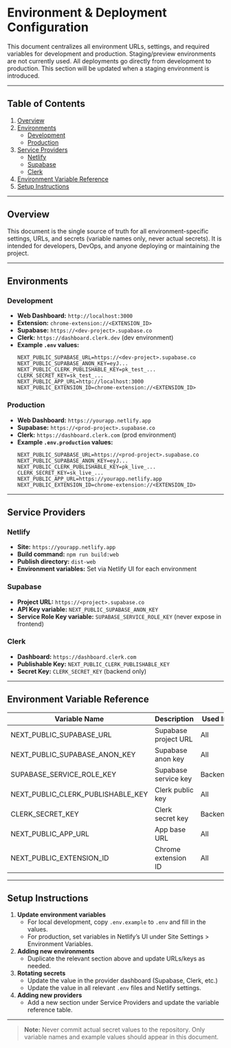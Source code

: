 # Environment & Deployment Configuration

This document centralizes all environment URLs, settings, and required variables for development and production. Staging/preview environments are not currently used. All deployments go directly from development to production. This section will be updated when a staging environment is introduced.

---

## Table of Contents

1. [Overview](#overview)
2. [Environments](#environments)
   - [Development](#development)
   - [Production](#production)
3. [Service Providers](#service-providers)
   - [Netlify](#netlify)
   - [Supabase](#supabase)
   - [Clerk](#clerk)
4. [Environment Variable Reference](#environment-variable-reference)
5. [Setup Instructions](#setup-instructions)

---

## Overview

This document is the single source of truth for all environment-specific settings, URLs, and secrets (variable names only, never actual secrets). It is intended for developers, DevOps, and anyone deploying or maintaining the project.

---

## Environments

### Development

- **Web Dashboard:** `http://localhost:3000`
- **Extension:** `chrome-extension://<EXTENSION_ID>`
- **Supabase:** `https://<dev-project>.supabase.co`
- **Clerk:** `https://dashboard.clerk.dev` (dev environment)
- **Example `.env` values:**
  ```env
  NEXT_PUBLIC_SUPABASE_URL=https://<dev-project>.supabase.co
  NEXT_PUBLIC_SUPABASE_ANON_KEY=eyJ...
  NEXT_PUBLIC_CLERK_PUBLISHABLE_KEY=pk_test_...
  CLERK_SECRET_KEY=sk_test_...
  NEXT_PUBLIC_APP_URL=http://localhost:3000
  NEXT_PUBLIC_EXTENSION_ID=chrome-extension://<EXTENSION_ID>
  ```

### Production

- **Web Dashboard:** `https://yourapp.netlify.app`
- **Supabase:** `https://<prod-project>.supabase.co`
- **Clerk:** `https://dashboard.clerk.com` (prod environment)
- **Example `.env.production` values:**
  ```env
  NEXT_PUBLIC_SUPABASE_URL=https://<prod-project>.supabase.co
  NEXT_PUBLIC_SUPABASE_ANON_KEY=eyJ...
  NEXT_PUBLIC_CLERK_PUBLISHABLE_KEY=pk_live_...
  CLERK_SECRET_KEY=sk_live_...
  NEXT_PUBLIC_APP_URL=https://yourapp.netlify.app
  NEXT_PUBLIC_EXTENSION_ID=chrome-extension://<EXTENSION_ID>
  ```

---

## Service Providers

### Netlify
- **Site:** `https://yourapp.netlify.app`
- **Build command:** `npm run build:web`
- **Publish directory:** `dist-web`
- **Environment variables:** Set via Netlify UI for each environment

### Supabase
- **Project URL:** `https://<project>.supabase.co`
- **API Key variable:** `NEXT_PUBLIC_SUPABASE_ANON_KEY`
- **Service Role Key variable:** `SUPABASE_SERVICE_ROLE_KEY` (never expose in frontend)

### Clerk
- **Dashboard:** `https://dashboard.clerk.com`
- **Publishable Key:** `NEXT_PUBLIC_CLERK_PUBLISHABLE_KEY`
- **Secret Key:** `CLERK_SECRET_KEY` (backend only)

---

## Environment Variable Reference

| Variable Name                    | Description                | Used In      | Example Value         |
|----------------------------------|----------------------------|--------------|----------------------|
| NEXT_PUBLIC_SUPABASE_URL         | Supabase project URL       | All          | https://...supabase.co|
| NEXT_PUBLIC_SUPABASE_ANON_KEY    | Supabase anon key          | All          | eyJ...               |
| SUPABASE_SERVICE_ROLE_KEY        | Supabase service key       | Backend      | eyJ...               |
| NEXT_PUBLIC_CLERK_PUBLISHABLE_KEY| Clerk public key           | All          | pk_test_...          |
| CLERK_SECRET_KEY                 | Clerk secret key           | Backend      | sk_test_...          |
| NEXT_PUBLIC_APP_URL              | App base URL               | All          | http://localhost:3000|
| NEXT_PUBLIC_EXTENSION_ID         | Chrome extension ID        | All          | chrome-extension://...|

---

## Setup Instructions

1. **Update environment variables**
   - For local development, copy `.env.example` to `.env` and fill in the values.
   - For production, set variables in Netlify’s UI under Site Settings > Environment Variables.
2. **Adding new environments**
   - Duplicate the relevant section above and update URLs/keys as needed.
3. **Rotating secrets**
   - Update the value in the provider dashboard (Supabase, Clerk, etc.)
   - Update the value in all relevant `.env` files and Netlify settings.
4. **Adding new providers**
   - Add a new section under Service Providers and update the variable reference table.

---

> **Note:** Never commit actual secret values to the repository. Only variable names and example values should appear in this document. 